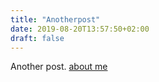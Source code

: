 ```yaml
---
title: "Anotherpost"
date: 2019-08-20T13:57:50+02:00
draft: false
---
```


Another post. [about me](/en/about)